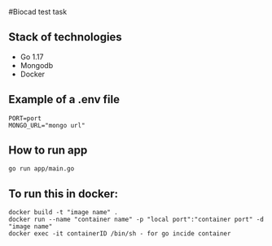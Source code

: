 #Biocad test task

## Stack of technologies

* Go 1.17
* Mongodb
* Docker

## Example of a .env file
```
PORT=port
MONGO_URL="mongo url"
```

## How to run app

`go run app/main.go`

## To run this in docker:
```
docker build -t "image name" .
docker run --name "container name" -p "local port":"container port" -d "image name"
docker exec -it containerID /bin/sh - for go incide container
```
